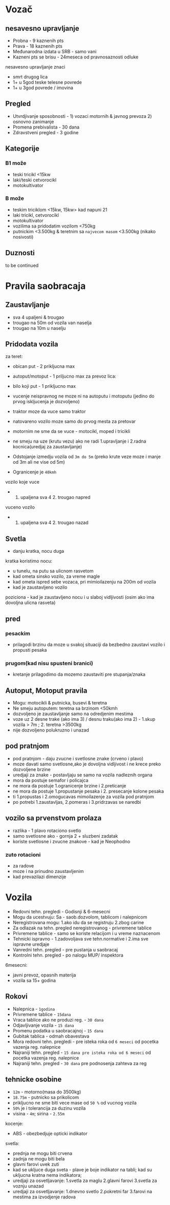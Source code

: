 # Vozač
## nesavesno upravljanje
* Probna - 9 kaznenih pts
* Prava - 18 kaznenih pts
* Međunarodna izdata u SRB - samo vani
* Kazneni pts se brisu - 24meseca od pravnosaznosti odluke  

nesavesno upravljanje znaci 
- smrt drugog lica 
- 1+ u 5god teske telesne povrede
- 1+ u 3god povrede / imovina
## Pregled 
* Utvrdjivanje sposobnosti - 1) vozaci motornih & javnog prevoza 2) osnovno zanimanje
* Promena prebivalista - 30 dana
* Zdravstveni pregled - 3 godine
## Kategorije
### B1 može
* teski tricikl <15kw
* laki/teski cetvorocikl
* motokultivator
### B može
* teskim triciklom <15kw, 15kw> kad napuni 21
* laki tricikl, cetvorocikl
* motokultivator
* vozilima sa pridodatim vozilom <750kg 
* putnickim <3.500kg & teretnim sa `najvecom masom` <3.500kg (nikako nosivosti)
## Duznosti
to be continued
# Pravila saobracaja
## Zaustavljanje
* sva 4 upaljeni & trougao 
* trougao na 50m od vozila van naselja
* trougao na 10m u naselju

## Pridodata vozila
za teret:
* obican put - 2 prikljucna max
* autoput/motoput - 1 priljucno max
za prevoz lica:
* bilo koji put - 1 prikljucno max

* vucenje neispravnog ne moze ni na autoputu i motoputu (jedino do prvog iskljucenja je dozvoljeno)
* traktor moze da vuce samo traktor
* natovareno vozilo moze samo do prvog mesta za pretovar
* motornim ne sme da se vuce - motocikl, moped i tricikli
* ne smeju na uze (krutu vezu) ako ne radi 1.upravljanje i 2.radna kocnica(uredjaj za zaustavljanje)  
* Odstojanje izmedju vozila od `3m do 5m` (preko krute veze moze i manje od 3m ali ne vise od 5m)
* Ogranicenje je `40kmh`  

 vozilo koje vuce
* 1. upaljena sva 4 2. trougao napred  

vuceno vozilo
* 1. upaljena sva 4 2. trougao nazad
## Svetla
* danju kratka, nocu duga 

kratka koristimo  nocu:
* u tunelu, na putu sa ulicnom rasvetom
* kad ometa sinsko vozilo, za vreme magle
* kad ometa ispred sebe vozaca, pri mimioilazenju na 200m od vozila
* kad je zaustavljeno vozilo

poziciona - kad je zaustavljeno nocu i u slaboj vidljivosti (osim ako ima dovoljna ulicna rasveta)
## pred
### pesackim
* prilagodi brzinu da moze  u svakoj situaciji da bezbedno zaustavi vozilo i propusti pesaka
### prugom(kad nisu spusteni branici)
* kretanje prilagodimo da mozemo zaustaviti pre stupanja/znaka

## Autoput, Motoput pravila
* Mogu: motocikli & putnicka, busevi & teretna
* Ne smeju autoputem: teretna sa brzinom <50kmh
* dozvoljeno je zaustavljanje samo na odredjenim mestima
* voze uz 2 desne trake (ako ima 3) / desnu traku(ako ima 2) - 1.skup vozila > 7m ; 2. teretna >3500kg
* nije dozvoljeno polukruzno i unazad

## pod pratnjom
* pod pratnjom - daju zvucne i svetlosne znake (crveno i plavo)
* moze davati samo svetlosne,ako je dovoljna vidljivost i ne krece preko dozvoljene brzine
* uredjaji za znake - postavljaju se samo na vozila nadleznih organa
* mora da postuje semafor i policajca
* ne mora da postuje 1.ogranicenje brzine i 2.preticanje
* ne mora da postuje 1.propustanje pesaka i 2. presecanje kolone pesaka
* ti 1.propustas i 2.omogucavas mimoilazenje za  vozila pod pratnjom
* po potrebi 1.zaustavljas, 2.pomeras i 3.pridrzavas se naredbi
## vozilo sa prvenstvom prolaza
* razlika - 1 plavo rotaciono svetlo
* samo svetlosne ako - gornja 2 + sluzbeni zadatak
* koriste svetlosne i zvucne znakove - kad je Neophodno

### zuto rotacioni
* za radove
* moze i na prinudno zaustavljenim 
* kad prevazilazi dimenzije 

# Vozila
* Redovni tehn. pregledi - Godisnji & 6-mesecni
* Mogu da ucestvuju: Sa - saob.dozvolom, tablicom i nalepnicom
* Neregistrovana mogu: 1.ako idu da se registruju 2.zbog carine
* Za odlazak na tehn. pregled neregistrovanog - privremene tablice
* Privremene tablice - samo se koriste relacijom i u vreme naznacenom
* Tehnicki ispravno - 1.zadovoljava sve tehn.normative i 2.ima sve ispravne uredjaje
* Vanredni tehn. pregled - pre pustanja u saobracaj
* Kontrolni tehn. pregled - po nalogu MUP/ inspektora

6mesecni:
* javni prevoz, opasnih materija
* vozila sa 15+ godina
## Rokovi
* Nalepnica - `1godina`
* Privremene tablice - `15dana`
* Vraca tablice ako ne produzi reg. - `30 dana `
* Odjavljivanje vozila  - `15 dana`
* Promenu podatka u saobracajnoj - `15 dana`
* Gubitak tablica - odmah obavestava
* Mora redovni tehn. pregledi - pre isteka roka od `6 meseci` od pocetka vazenja reg. nalepnice
* Najraniji tehn. pregled - `15 dana pre isteka roka od 6 meseci` od pocetka vazenja reg. nalepnice
* Najraniji tehn. pregled - `30 dana` pre podnosenja zahteva za reg
## tehnicke osobine
* `12m` - motorno(masa do 3500kg)
* `18.75m` - putnicko sa prikolicom
* prikljucno ne sme biti vece mase od `50 %` od vucnog vozila
* `50%` je i tolerancija za duzinu vozila
* visina - `4m`; sirina - `2.55m `

kocenje: 
* АBS - obezbedjuje opticki indikator

svetla: 
* prednja ne mogu biti crvena
* zadnja ne mogu biti bela
* glavni farovi uvek zuti
* kad se ukljuce duga sveta - plave je boje indikator na tabli; kad su ukljucna kratna nema indikatora;
* uredjaji za osvetljavanje: 1.svetla za maglu 2.glavni farovi 3.svetla za voznju unazad
* uredjaji za osvetljavanje: 1.dnevno svetlo 2.pokretni far 3.farovi na mestima za izvodjenje radova

